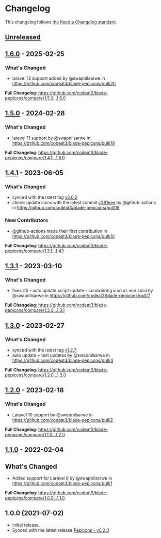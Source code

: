 # Changelog

This changelog follows [the Keep a Changelog standard](https://keepachangelog.com).

## [Unreleased](https://github.com/codeat3/blade-pepicons/compare/1.6.0...HEAD)

## [1.6.0](https://github.com/codeat3/blade-pepicons/compare/1.5.0...1.6.0) - 2025-02-25

### What's Changed

* laravel 12 support added by @swapnilsarwe in https://github.com/codeat3/blade-pepicons/pull/20

**Full Changelog**: https://github.com/codeat3/blade-pepicons/compare/1.5.0...1.6.0

## [1.5.0](https://github.com/codeat3/blade-pepicons/compare/1.4.1...1.5.0) - 2024-02-28

### What's Changed

* laravel 11 support by @swapnilsarwe in https://github.com/codeat3/blade-pepicons/pull/19

**Full Changelog**: https://github.com/codeat3/blade-pepicons/compare/1.4.1...1.5.0

## [1.4.1](https://github.com/codeat3/blade-pepicons/compare/1.3.1...1.4.1) - 2023-06-05

### What's Changed

- synced with the latest tag [v3.0.2](https://github.com/CyCraft/pepicons/releases/tag/v3.0.2)
- chore: update icons with the latest commit [c381eee](https://github.com/CyCraft/pepicons/commit/c381eeefba59468a73a0e4a0a533154d257cc825) by @github-actions in https://github.com/codeat3/blade-pepicons/pull/16

### New Contributors

- @github-actions made their first contribution in https://github.com/codeat3/blade-pepicons/pull/16

**Full Changelog**: https://github.com/codeat3/blade-pepicons/compare/1.3.1...1.4.1

## [1.3.1](https://github.com/codeat3/blade-pepicons/compare/1.3.0...1.3.1) - 2023-03-10

### What's Changed

- fixes #5 - auto update script update - considering icon as non solid  by @swapnilsarwe in https://github.com/codeat3/blade-pepicons/pull/7

**Full Changelog**: https://github.com/codeat3/blade-pepicons/compare/1.3.0...1.3.1

## [1.3.0](https://github.com/codeat3/blade-pepicons/compare/1.2.0...1.3.0) - 2023-02-27

### What's Changed

- synced with the latest tag [v1.2.7](https://github.com/CyCraft/pepicons/releases/tag/v1.2.7)
- auto update + test updates by @swapnilsarwe in https://github.com/codeat3/blade-pepicons/pull/4

**Full Changelog**: https://github.com/codeat3/blade-pepicons/compare/1.2.0...1.3.0

## [1.2.0](https://github.com/codeat3/blade-pepicons/compare/1.1.0...1.2.0) - 2023-02-18

### What's Changed

- Laravel 10 support by @swapnilsarwe in https://github.com/codeat3/blade-pepicons/pull/2

**Full Changelog**: https://github.com/codeat3/blade-pepicons/compare/1.1.0...1.2.0

## [1.1.0](https://github.com/codeat3/blade-pepicons/compare/1.0.0...1.1.0) - 2022-02-04

## What's Changed

- Added support for Laravel 9 by @swapnilsarwe in https://github.com/codeat3/blade-pepicons/pull/1

**Full Changelog**: https://github.com/codeat3/blade-pepicons/compare/1.0.0...1.1.0

## 1.0.0 (2021-07-02)

- Initial release.
- Synced with the latest release [Pepicons - v0.2.0](https://github.com/CyCraft/pepicons/releases/tag/v0.2.0)
